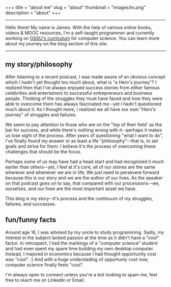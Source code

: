 +++
title = "about me"
slug = "about"
thumbnail = "images/tn.png"
description = "about"
+++

---------------------------
Hello there! My name is James. With the help of various online books, videos & MOOC resources, I'm a self-taught programmer and currently working on [OSSU's curriculum](https://github.com/ossu/computer-science) for computer science. You can learn more about my journey on the blog section of this site.

---------------------------

## my story/philosophy

After listening to a recent podcast, I was made aware of an obvious concept which I hadn't yet thought too much about, what is "a Hero's journey"? I realized then that I've always enjoyed success stories from either famous celebrities and entertainers to successful entrepreneurs and business people. Thinking of the struggles they must have faced and how they were able to overcome them has always fascinated me--yet I hadn't questioned much about it. As I thought more, I realized we all have our own "Hero's journey" of struggles and failures.

We seem to pay attention to those who are on the "top of their field' as the bar for success, and while there's nothing wrong with it--perhaps it makes us lose sight of the process. After years of questioning "what I want to do", I've finally found my answer or as least a life "philosophy"--that is, to set goals and strive for them. I believe it's the process of overcoming these challenges that should be the focus.

Perhaps some of us may have had a head start and had recognized it much earlier than others--yet, I feel at it's core, all of our stoires are the same wherever and whenever we are in life; We just need to persevere forward because this is our story and we are the author of our lives. As the speaker on that podcast goes on to say, that compared with our processions--we, ourselves, and our lives are the most important asset we have.

This blog is my story--it's process and the continuum of my struggles, failures, and successes.

## fun/funny facts

Around age 16, I was advised by my uncle to study programming. Sadly, my interest in the subject lacked passion at the time as it didn't have a "cool" factor. In retrospect, I had the markings of a "computer science" student and had even spent my spare time building my own desktop computer. Instead, I majored in economics because I had thought opportunity cost was "cool". :) And with a huge understading of opportuniy cost now, computer science finally feels "cool".

I'm always open to connect unless you're a bot looking to spam me, feel free to reach me on Linkedin or Email.
